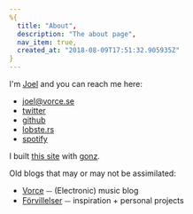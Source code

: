 ```yaml
---
%{
  title: "About",
  description: "The about page",
  nav_item: true,
  created_at: "2018-08-09T17:51:32.905935Z"
}
---
```

<p class="h-card">
I'm <a class="p-name u-url" href="https://forvillelser.vorce.se/pages/about.html" rel="me">Joel</a> and you can reach me here:

- <a class="u-email" href="mailto:joel@vorce.se" rel="me">joel@vorce.se</a>
- <a href="https://twitter.com/Octavorce" rel="me">twitter</a>
- <a href="https://github.com/vorce" rel="me">github</a>
- <a href="https://lobste.rs/u/vorce" rel="me">lobste.rs</a>
- <a href="https://open.spotify.com/user/octavorce" rel="me">spotify</a>


I built [this site](https://github.com/vorce/forvillelser) with [gonz](https://github.com/vorce/gonz).

Old blogs that may or may not be assimilated:

- [Vorce](http://vorce.tumblr.com/) ⏤ (Electronic) music blog
- [Förvillelser](http://forvillelser.tumblr.com/) ⏤ inspiration + personal projects
